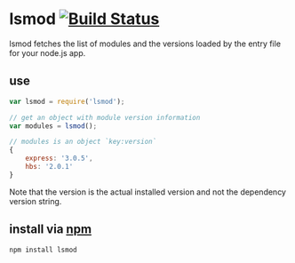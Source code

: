 # lsmod [![Build Status](https://secure.travis-ci.org/defunctzombie/node-lsmod.png?branch=master)](https://travis-ci.org/defunctzombie/node-lsmod)

lsmod fetches the list of modules and the versions loaded by the entry file for your node.js app.

## use

```javascript
var lsmod = require('lsmod');

// get an object with module version information
var modules = lsmod();

// modules is an object `key:version`
{
    express: '3.0.5',
    hbs: '2.0.1'
}
```

Note that the version is the actual installed version and not the dependency version string.

## install via [npm](https://npmjs.org)

```
npm install lsmod
```
